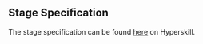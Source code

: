 ## Stage Specification

The stage specification can be found [here](https://hyperskill.org/projects/113/stages/617/implement) on Hyperskill. 
